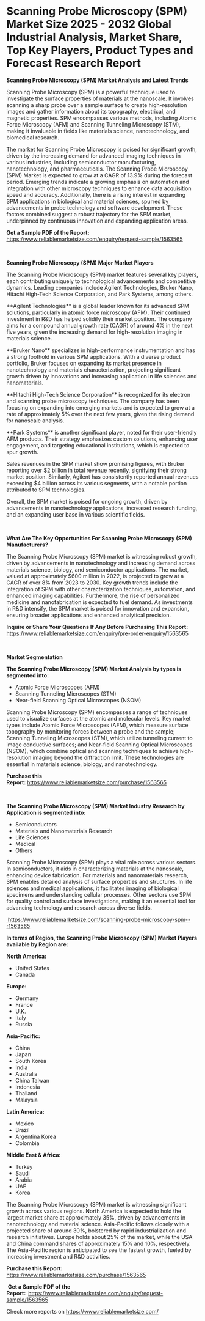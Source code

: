 <p><h1>Scanning Probe Microscopy (SPM) Market Size 2025 - 2032 Global Industrial Analysis, Market Share, Top Key Players, Product Types and Forecast Research Report</h1></p><p><strong>Scanning Probe Microscopy (SPM) Market Analysis and Latest Trends</strong></p>
<p><p>Scanning Probe Microscopy (SPM) is a powerful technique used to investigate the surface properties of materials at the nanoscale. It involves scanning a sharp probe over a sample surface to create high-resolution images and gather information about its topography, electrical, and magnetic properties. SPM encompasses various methods, including Atomic Force Microscopy (AFM) and Scanning Tunneling Microscopy (STM), making it invaluable in fields like materials science, nanotechnology, and biomedical research.</p><p>The market for Scanning Probe Microscopy is poised for significant growth, driven by the increasing demand for advanced imaging techniques in various industries, including semiconductor manufacturing, nanotechnology, and pharmaceuticals. The Scanning Probe Microscopy (SPM) Market is expected to grow at a CAGR of 13.9% during the forecast period. Emerging trends indicate a growing emphasis on automation and integration with other microscopy techniques to enhance data acquisition speed and accuracy. Additionally, there is a rising interest in expanding SPM applications in biological and material sciences, spurred by advancements in probe technology and software development. These factors combined suggest a robust trajectory for the SPM market, underpinned by continuous innovation and expanding application areas.</p></p>
<p><strong>Get a Sample PDF of the Report:&nbsp;</strong> <a href="https://www.reliablemarketsize.com/enquiry/request-sample/1563565?utm_campaign=3072&utm_medium=2&utm_source=Github&utm_content=ia&utm_term=11042025&utm_id=scanning-probe-microscopy-spm">https://www.reliablemarketsize.com/enquiry/request-sample/1563565</a></p>
<p>&nbsp;</p>
<p><strong>Scanning Probe Microscopy (SPM) Major Market Players</strong></p>
<p><p>The Scanning Probe Microscopy (SPM) market features several key players, each contributing uniquely to technological advancements and competitive dynamics. Leading companies include Agilent Technologies, Bruker Nano, Hitachi High-Tech Science Corporation, and Park Systems, among others.</p><p>**Agilent Technologies** is a global leader known for its advanced SPM solutions, particularly in atomic force microscopy (AFM). Their continued investment in R&D has helped solidify their market position. The company aims for a compound annual growth rate (CAGR) of around 4% in the next five years, given the increasing demand for high-resolution imaging in materials science.</p><p>**Bruker Nano** specializes in high-performance instrumentation and has a strong foothold in various SPM applications. With a diverse product portfolio, Bruker focuses on expanding its market presence in nanotechnology and materials characterization, projecting significant growth driven by innovations and increasing application in life sciences and nanomaterials.</p><p>**Hitachi High-Tech Science Corporation** is recognized for its electron and scanning probe microscopy techniques. The company has been focusing on expanding into emerging markets and is expected to grow at a rate of approximately 5% over the next few years, given the rising demand for nanoscale analysis.</p><p>**Park Systems** is another significant player, noted for their user-friendly AFM products. Their strategy emphasizes custom solutions, enhancing user engagement, and targeting educational institutions, which is expected to spur growth. </p><p>Sales revenues in the SPM market show promising figures, with Bruker reporting over $2 billion in total revenue recently, signifying their strong market position. Similarly, Agilent has consistently reported annual revenues exceeding $4 billion across its various segments, with a notable portion attributed to SPM technologies. </p><p>Overall, the SPM market is poised for ongoing growth, driven by advancements in nanotechnology applications, increased research funding, and an expanding user base in various scientific fields.</p></p>
<p>&nbsp;</p>
<p><strong>What Are The Key Opportunities For Scanning Probe Microscopy (SPM) Manufacturers?</strong></p>
<p><p>The Scanning Probe Microscopy (SPM) market is witnessing robust growth, driven by advancements in nanotechnology and increasing demand across materials science, biology, and semiconductor applications. The market, valued at approximately $600 million in 2022, is projected to grow at a CAGR of over 8% from 2023 to 2030. Key growth trends include the integration of SPM with other characterization techniques, automation, and enhanced imaging capabilities. Furthermore, the rise of personalized medicine and nanofabrication is expected to fuel demand. As investments in R&D intensify, the SPM market is poised for innovation and expansion, ensuring broader applications and enhanced analytical precision.</p></p>
<p><strong>Inquire or Share Your Questions If Any Before Purchasing This Report:</strong> <a href="https://www.reliablemarketsize.com/enquiry/pre-order-enquiry/1563565?utm_campaign=3072&utm_medium=2&utm_source=Github&utm_content=ia&utm_term=11042025&utm_id=scanning-probe-microscopy-spm">https://www.reliablemarketsize.com/enquiry/pre-order-enquiry/1563565</a></p>
<p>&nbsp;</p>
<p><strong>Market Segmentation</strong></p>
<p><strong>The Scanning Probe Microscopy (SPM) Market Analysis by types is segmented into:</strong></p>
<p><ul><li>Atomic Force Microscopes (AFM)</li><li>Scanning Tunneling Microscopes (STM)</li><li>Near-field Scanning Optical Microscopes (NSOM)</li></ul></p>
<p><p>Scanning Probe Microscopy (SPM) encompasses a range of techniques used to visualize surfaces at the atomic and molecular levels. Key market types include Atomic Force Microscopes (AFM), which measure surface topography by monitoring forces between a probe and the sample; Scanning Tunneling Microscopes (STM), which utilize tunneling current to image conductive surfaces; and Near-field Scanning Optical Microscopes (NSOM), which combine optical and scanning techniques to achieve high-resolution imaging beyond the diffraction limit. These technologies are essential in materials science, biology, and nanotechnology.</p></p>
<p><strong>Purchase this Report:&nbsp;</strong><a href="https://www.reliablemarketsize.com/purchase/1563565?utm_campaign=3072&utm_medium=2&utm_source=Github&utm_content=ia&utm_term=11042025&utm_id=scanning-probe-microscopy-spm">https://www.reliablemarketsize.com/purchase/1563565</a></p>
<p>&nbsp;</p>
<p><strong>The Scanning Probe Microscopy (SPM) Market Industry Research by Application is segmented into:</strong></p>
<p><ul><li>Semiconductors</li><li>Materials and Nanomaterials Research</li><li>Life Sciences</li><li>Medical</li><li>Others</li></ul></p>
<p><p>Scanning Probe Microscopy (SPM) plays a vital role across various sectors. In semiconductors, it aids in characterizing materials at the nanoscale, enhancing device fabrication. For materials and nanomaterials research, SPM enables detailed analysis of surface properties and structures. In life sciences and medical applications, it facilitates imaging of biological specimens and understanding cellular processes. Other sectors use SPM for quality control and surface investigations, making it an essential tool for advancing technology and research across diverse fields.</p></p>
<p><a href="https://www.reliablemarketsize.com/scanning-probe-microscopy-spm--r1563565?utm_campaign=3072&utm_medium=2&utm_source=Github&utm_content=ia&utm_term=11042025&utm_id=scanning-probe-microscopy-spm">&nbsp;https://www.reliablemarketsize.com/scanning-probe-microscopy-spm--r1563565</a></p>
<p><strong>In terms of Region, the Scanning Probe Microscopy (SPM) Market Players available by Region are:</strong></p>
<p>
    <p> <strong> North America: </strong>
        <ul>
            <li>United States</li>
            <li>Canada</li>
        </ul>
        </p> 
    <p> <strong> Europe: </strong>
        <ul>
            <li>Germany</li>
            <li>France</li>
            <li>U.K.</li>
            <li>Italy</li>
            <li>Russia</li>
        </ul>
        </p> 
    <p> <strong> Asia-Pacific: </strong>
        <ul>
            <li>China</li>
            <li>Japan</li>
            <li>South Korea</li>
            <li>India</li>
            <li>Australia</li>
            <li>China Taiwan</li>
            <li>Indonesia</li>
            <li>Thailand</li>
            <li>Malaysia</li>
        </ul>
        </p> 
    <p> <strong> Latin America: </strong>
        <ul>
            <li>Mexico</li>
            <li>Brazil</li>
            <li>Argentina Korea</li>
            <li>Colombia</li>
        </ul>
        </p> 
    <p> <strong> Middle East & Africa: </strong>
        <ul>
            <li>Turkey</li>
            <li>Saudi</li>
            <li>Arabia</li>
            <li>UAE</li>
            <li>Korea</li>
        </ul>
    </p>
    </p>
<p><p>The Scanning Probe Microscopy (SPM) market is witnessing significant growth across various regions. North America is expected to hold the largest market share at approximately 35%, driven by advancements in nanotechnology and material science. Asia-Pacific follows closely with a projected share of around 30%, bolstered by rapid industrialization and research initiatives. Europe holds about 25% of the market, while the USA and China command shares of approximately 15% and 10%, respectively. The Asia-Pacific region is anticipated to see the fastest growth, fueled by increasing investment and R&D activities.</p></p>
<p><strong>Purchase this Report: </strong><a href="https://www.reliablemarketsize.com/purchase/1563565?utm_campaign=3072&utm_medium=2&utm_source=Github&utm_content=ia&utm_term=11042025&utm_id=scanning-probe-microscopy-spm">https://www.reliablemarketsize.com/purchase/1563565</a></p>
<p>&nbsp;<strong>Get a Sample PDF of the Report:&nbsp;&nbsp;</strong><a href="https://www.reliablemarketsize.com/enquiry/request-sample/1563565?utm_campaign=3072&utm_medium=2&utm_source=Github&utm_content=ia&utm_term=11042025&utm_id=scanning-probe-microscopy-spm">https://www.reliablemarketsize.com/enquiry/request-sample/1563565</a></p>
<p><strong></strong></p>
<p>Check more reports on <a href="https://www.reliablemarketsize.com/?utm_campaign=3072&utm_medium=2&utm_source=Github&utm_content=ia&utm_term=11042025&utm_id=scanning-probe-microscopy-spm">https://www.reliablemarketsize.com/</a></p>